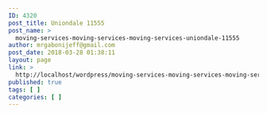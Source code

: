 ```yaml
---
ID: 4320
post_title: Uniondale 11555
post_name: >
  moving-services-moving-services-moving-services-uniondale-11555
author: mrgabonijeff@gmail.com
post_date: 2018-03-28 01:38:11
layout: page
link: >
  http://localhost/wordpress/moving-services-moving-services-moving-services-uniondale-11555/
published: true
tags: [ ]
categories: [ ]
---
```

